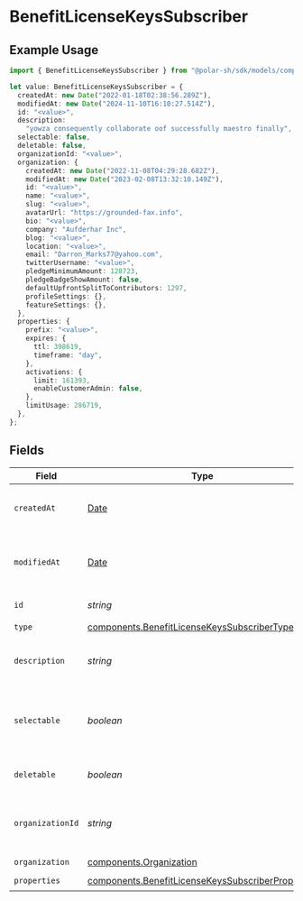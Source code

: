 # BenefitLicenseKeysSubscriber

## Example Usage

```typescript
import { BenefitLicenseKeysSubscriber } from "@polar-sh/sdk/models/components";

let value: BenefitLicenseKeysSubscriber = {
  createdAt: new Date("2022-01-18T02:38:56.289Z"),
  modifiedAt: new Date("2024-11-10T16:10:27.514Z"),
  id: "<value>",
  description:
    "yowza consequently collaborate oof successfully maestro finally",
  selectable: false,
  deletable: false,
  organizationId: "<value>",
  organization: {
    createdAt: new Date("2022-11-08T04:29:28.682Z"),
    modifiedAt: new Date("2023-02-08T13:32:10.149Z"),
    id: "<value>",
    name: "<value>",
    slug: "<value>",
    avatarUrl: "https://grounded-fax.info",
    bio: "<value>",
    company: "Aufderhar Inc",
    blog: "<value>",
    location: "<value>",
    email: "Darron_Marks77@yahoo.com",
    twitterUsername: "<value>",
    pledgeMinimumAmount: 128723,
    pledgeBadgeShowAmount: false,
    defaultUpfrontSplitToContributors: 1297,
    profileSettings: {},
    featureSettings: {},
  },
  properties: {
    prefix: "<value>",
    expires: {
      ttl: 398619,
      timeframe: "day",
    },
    activations: {
      limit: 161393,
      enableCustomerAdmin: false,
    },
    limitUsage: 286719,
  },
};
```

## Fields

| Field                                                                                                                  | Type                                                                                                                   | Required                                                                                                               | Description                                                                                                            |
| ---------------------------------------------------------------------------------------------------------------------- | ---------------------------------------------------------------------------------------------------------------------- | ---------------------------------------------------------------------------------------------------------------------- | ---------------------------------------------------------------------------------------------------------------------- |
| `createdAt`                                                                                                            | [Date](https://developer.mozilla.org/en-US/docs/Web/JavaScript/Reference/Global_Objects/Date)                          | :heavy_check_mark:                                                                                                     | Creation timestamp of the object.                                                                                      |
| `modifiedAt`                                                                                                           | [Date](https://developer.mozilla.org/en-US/docs/Web/JavaScript/Reference/Global_Objects/Date)                          | :heavy_check_mark:                                                                                                     | Last modification timestamp of the object.                                                                             |
| `id`                                                                                                                   | *string*                                                                                                               | :heavy_check_mark:                                                                                                     | The ID of the benefit.                                                                                                 |
| `type`                                                                                                                 | [components.BenefitLicenseKeysSubscriberType](../../models/components/benefitlicensekeyssubscribertype.md)             | :heavy_check_mark:                                                                                                     | N/A                                                                                                                    |
| `description`                                                                                                          | *string*                                                                                                               | :heavy_check_mark:                                                                                                     | The description of the benefit.                                                                                        |
| `selectable`                                                                                                           | *boolean*                                                                                                              | :heavy_check_mark:                                                                                                     | Whether the benefit is selectable when creating a product.                                                             |
| `deletable`                                                                                                            | *boolean*                                                                                                              | :heavy_check_mark:                                                                                                     | Whether the benefit is deletable.                                                                                      |
| `organizationId`                                                                                                       | *string*                                                                                                               | :heavy_check_mark:                                                                                                     | The ID of the organization owning the benefit.                                                                         |
| `organization`                                                                                                         | [components.Organization](../../models/components/organization.md)                                                     | :heavy_check_mark:                                                                                                     | N/A                                                                                                                    |
| `properties`                                                                                                           | [components.BenefitLicenseKeysSubscriberProperties](../../models/components/benefitlicensekeyssubscriberproperties.md) | :heavy_check_mark:                                                                                                     | N/A                                                                                                                    |